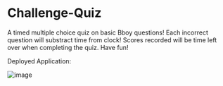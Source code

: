 # Challenge-Quiz
A timed multiple choice quiz on basic Bboy questions! Each incorrect question will substract time from clock! Scores recorded will be time left over when completing the quiz. Have fun!

Deployed Application: 

![image](https://user-images.githubusercontent.com/100250064/180117850-34e69990-9066-4346-bbe0-515c804879c4.png)
